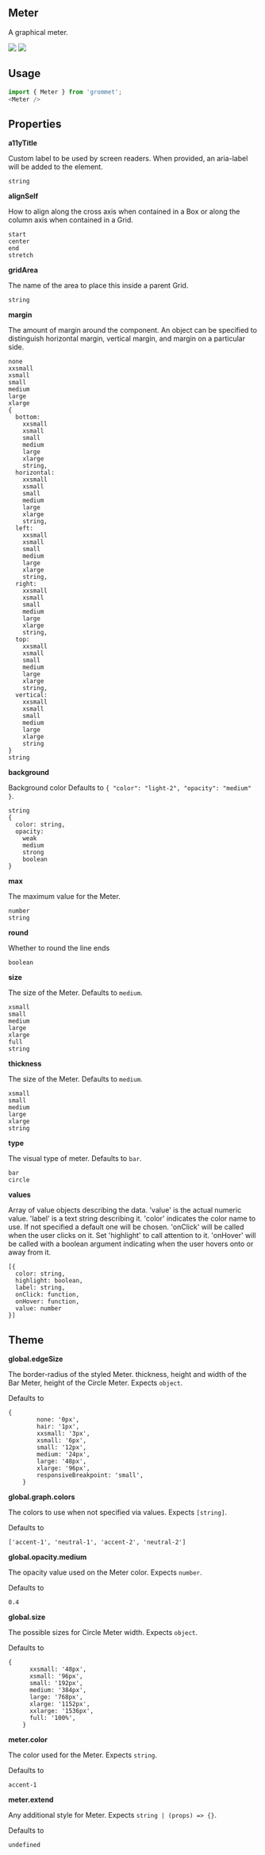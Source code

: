 ## Meter
A graphical meter.

[![](https://cdn-images-1.medium.com/fit/c/120/120/1*TD1P0HtIH9zF0UEH28zYtw.png)](https://storybook.grommet.io/?selectedKind=Meter&full=0&addons=0&stories=1&panelRight=0) [![](https://codesandbox.io/static/img/play-codesandbox.svg)](https://codesandbox.io/s/github/grommet/grommet-sandbox?initialpath=meter&module=%2Fsrc%2FMeter.js)
## Usage

```javascript
import { Meter } from 'grommet';
<Meter />
```

## Properties

**a11yTitle**

Custom label to be used by screen readers. When provided, an aria-label will
   be added to the element.

```
string
```

**alignSelf**

How to align along the cross axis when contained in
      a Box or along the column axis when contained in a Grid.

```
start
center
end
stretch
```

**gridArea**

The name of the area to place
    this inside a parent Grid.

```
string
```

**margin**

The amount of margin around the component. An object can
    be specified to distinguish horizontal margin, vertical margin, and
    margin on a particular side.

```
none
xxsmall
xsmall
small
medium
large
xlarge
{
  bottom: 
    xxsmall
    xsmall
    small
    medium
    large
    xlarge
    string,
  horizontal: 
    xxsmall
    xsmall
    small
    medium
    large
    xlarge
    string,
  left: 
    xxsmall
    xsmall
    small
    medium
    large
    xlarge
    string,
  right: 
    xxsmall
    xsmall
    small
    medium
    large
    xlarge
    string,
  top: 
    xxsmall
    xsmall
    small
    medium
    large
    xlarge
    string,
  vertical: 
    xxsmall
    xsmall
    small
    medium
    large
    xlarge
    string
}
string
```

**background**

Background color Defaults to `{
  "color": "light-2",
  "opacity": "medium"
}`.

```
string
{
  color: string,
  opacity: 
    weak
    medium
    strong
    boolean
}
```

**max**

The maximum value for the Meter.

```
number
string
```

**round**

Whether to round the line ends

```
boolean
```

**size**

The size of the Meter. Defaults to `medium`.

```
xsmall
small
medium
large
xlarge
full
string
```

**thickness**

The size of the Meter. Defaults to `medium`.

```
xsmall
small
medium
large
xlarge
string
```

**type**

The visual type of meter. Defaults to `bar`.

```
bar
circle
```

**values**

Array of value objects describing the data.
      'value' is the actual numeric value.
      'label' is a text string describing it.
      'color' indicates the color name to use. If not specified a default one
      will be chosen.
      'onClick' will be called when the user clicks on it.
      Set 'highlight' to call attention to it.
      'onHover' will be called with a boolean argument indicating when the
      user hovers onto or away from it.

```
[{
  color: string,
  highlight: boolean,
  label: string,
  onClick: function,
  onHover: function,
  value: number
}]
```
  
## Theme
  
**global.edgeSize**

The border-radius of the styled Meter. thickness, height and 
    width of the Bar Meter, height of the Circle Meter. Expects `object`.

Defaults to

```
{
        none: '0px',
        hair: '1px',
        xxsmall: '3px',
        xsmall: '6px',
        small: '12px',
        medium: '24px',
        large: '48px',
        xlarge: '96px',
        responsiveBreakpoint: 'small',
    }
```

**global.graph.colors**

The colors to use when not specified via values. Expects `[string]`.

Defaults to

```
['accent-1', 'neutral-1', 'accent-2', 'neutral-2']
```

**global.opacity.medium**

The opacity value used on the Meter color. Expects `number`.

Defaults to

```
0.4
```

**global.size**

The possible sizes for Circle Meter width. Expects `object`.

Defaults to

```
{
      xxsmall: '48px',
      xsmall: '96px',
      small: '192px',
      medium: '384px',
      large: '768px',
      xlarge: '1152px',
      xxlarge: '1536px',
      full: '100%',
    }
```

**meter.color**

The color used for the Meter. Expects `string`.

Defaults to

```
accent-1
```

**meter.extend**

Any additional style for Meter. Expects `string | (props) => {}`.

Defaults to

```
undefined
```
